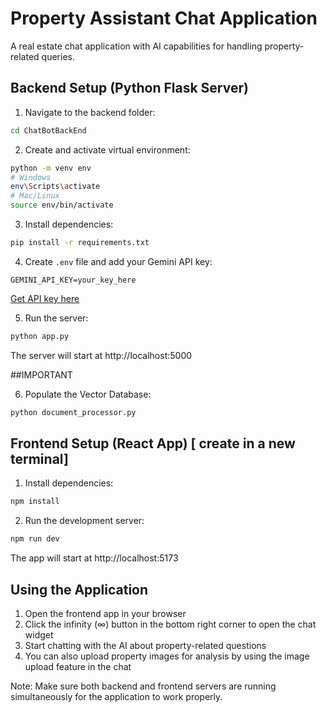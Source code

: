 # Property Assistant Chat Application

A real estate chat application with AI capabilities for handling property-related queries.

## Backend Setup (Python Flask Server)

1. Navigate to the backend folder:
```bash
cd ChatBotBackEnd
```

2. Create and activate virtual environment:
```bash
python -m venv env
# Windows
env\Scripts\activate
# Mac/Linux
source env/bin/activate
```

3. Install dependencies:
```bash
pip install -r requirements.txt
```

4. Create `.env` file and add your Gemini API key:
```
GEMINI_API_KEY=your_key_here
```
[Get API key here](https://aistudio.google.com/app/apikey)

5. Run the server:
```bash
python app.py
```
The server will start at http://localhost:5000

##IMPORTANT

6. Populate the Vector Database:
```bash
python document_processor.py
```



## Frontend Setup (React App) [ create in a new terminal]

1. Install dependencies:
```bash
npm install
```

2. Run the development server:
```bash
npm run dev
```
The app will start at http://localhost:5173

## Using the Application

1. Open the frontend app in your browser
2. Click the infinity (∞) button in the bottom right corner to open the chat widget
3. Start chatting with the AI about property-related questions
4. You can also upload property images for analysis by using the image upload feature in the chat

Note: Make sure both backend and frontend servers are running simultaneously for the application to work properly.
